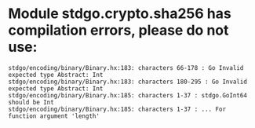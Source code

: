 # Module stdgo.crypto.sha256 has compilation errors, please do not use:
```
stdgo/encoding/binary/Binary.hx:183: characters 66-178 : Go Invalid expected type Abstract: Int
stdgo/encoding/binary/Binary.hx:183: characters 180-295 : Go Invalid expected type Abstract: Int
stdgo/encoding/binary/Binary.hx:185: characters 1-37 : stdgo.GoInt64 should be Int
stdgo/encoding/binary/Binary.hx:185: characters 1-37 : ... For function argument 'length'

```

